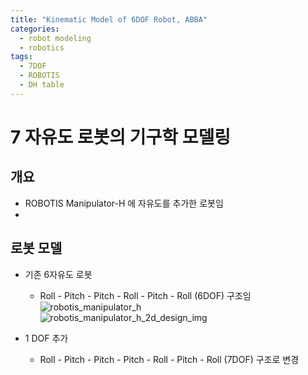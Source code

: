 ```yaml
---
title: "Kinematic Model of 6DOF Robot, ABBA"
categories:
  - robot modeling
  - robotics
tags:
  - 7DOF
  - ROBOTIS
  - DH table
---
```


# 7 자유도 로봇의 기구학 모델링
## 개요
- ROBOTIS Manipulator-H 에 자유도를 추가한 로봇임
- 

## 로봇 모델  
- 기존 6자유도 로봇  
  - Roll - Pitch - Pitch - Roll - Pitch - Roll (6DOF) 구조임
![robotis_manipulator_h](http://emanual.robotis.com/assets/images/platform/manipulator_h/manipulator_product.gif)  
![robotis_manipulator_h_2d_design_img](http://emanual.robotis.com/assets/images/platform/manipulator_h/manipulator_h_001.jpg)  
  
- 1 DOF 추가
  - Roll - Pitch - Pitch - Pitch - Roll - Pitch - Roll (7DOF) 구조로 변경

